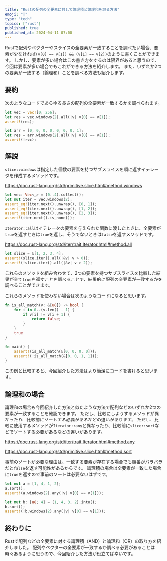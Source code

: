 ```yaml
---
title: "Rustの配列の全要素に対して論理積と論理和を取る方法"
emoji: "🦀"
type: "tech"
topics: ["rust"]
published: true
published_at: 2024-04-11 07:00
---
```


Rustで配列やベクターやスライスの全要素が一致することを調べたい場合、要素が少なければ`(v[0] == v[1]) && (v[1] == v[2])`のように書くことができます。
しかし、要素が多い場合はこの書き方をするのは限界があると思うので、今回は要素が多い場合でもこれができる方法を紹介します。
また、いずれか2つの要素が一致する（論理和）ことを調べる方法も紹介します。

## 要約

次のようなコードであらゆる長さの配列の全要素が一致するかを調べられます。

```rust
let vec = vec![0; 256];
let res = vec.windows(2).all(|v| v[0] == v[1]);
assert!(res);

let arr = [0, 0, 0, 0, 0, 0, 0, 1];
let res = arr.windows(2).all(|v| v[0] == v[1]);
assert!(!res);
```

## 解説

`slice::windows`は指定した個数の要素を持つサブスライスを順に返すイテレータを作成するメソッドです。

https://doc.rust-lang.org/std/primitive.slice.html#method.windows

```rust
let vec: Vec<_> = (0..4).collect();
let mut iter = vec.windows(2);
assert_eq!(iter.next().unwrap(), [0, 1]);
assert_eq!(iter.next().unwrap(), [1, 2]);
assert_eq!(iter.next().unwrap(), [2, 3]);
assert!(iter.next().is_none());
```

`Iterator::all`はイテレータの要素を与えられた関数に渡したときに、全要素が`true`を返すときは`true`を返し、そうでないときは`false`を返すメソッドです。

https://doc.rust-lang.org/std/iter/trait.Iterator.html#method.all

```rust
let slice = &[1, 2, 3, 4];
assert!(slice.iter().all(|&v| v > 0));
assert!(!slice.iter().all(|&v| v > 2));
```

これらのメソッドを組み合わせて、2つの要素を持つサブスライスを比較した結果が全て`true`を返すことを調べることで、結果的に配列の全要素が一致するかを調べることができます。

これらのメソッドを使わない場合は次のようなコードになると思います。

```rust
fn is_all_match(v: &[u8]) -> bool {
    for i in 0..(v.len() - 1) {
        if v[i] != v[i + 1] {
            return false;
        }
    }
    true
}

fn main() {
    assert!(is_all_match(&[0, 0, 0, 0]));
    assert!(!is_all_match(&[0, 0, 1, 1]));
}
```

この例と比較すると、今回紹介した方法はより簡潔にコードを書けると思います。

## 論理和の場合

論理和の場合も今回紹介した方法と似たような方法で配列などのいずれか2つの要素が一致することを確認できます。
ただし、比較にしようするメソッドが異なったり、比較前にソートする必要があるなどの違いがあります。
ただし、比較に使用するメソッドが`Iterator::any`と異なったり、比較前に`slice::sort`などでソートする必要があるなどの違いがあります。

https://doc.rust-lang.org/std/iter/trait.Iterator.html#method.any

https://doc.rust-lang.org/std/primitive.slice.html#method.sort

事前のソートが必要な理由は、一致する要素が存在する場合でも順番がバラバラだと`false`を返す可能性があるからです。
論理積の場合は全要素が一致した場合に`true`を返すので事前のソートは必要ないはずです。

```rust
let mut a = [1, 4, 1, 2];
a.sort();
assert!(a.windows(2).any(|v| v[0] == v[1]));

let mut b: [u8; 4] = (1, 4, 3, 2).into();
b.sort();
assert!(!b.windows(2).any(|v| v[0] == v[1]));
```

## 終わりに

Rustで配列などの全要素に対する論理積（AND）と論理和（OR）の取り方を紹介しました。
配列やベクターの全要素が一致するか調べる必要があることは時々あるように思うので、今回紹介した方法が役立てば幸いです。

